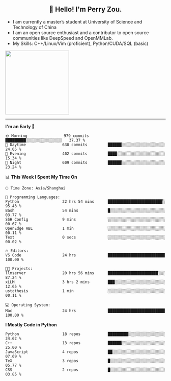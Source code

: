 <h2 align="center">👋 Hello! I'm Perry Zou.</h2>

- I am currently a master’s student at University of Science and Technology of China
- I am an open source enthusiast and a contributor to open source communities like DeepSpeed and OpenMMLab.
- My Skills: C++/Linux/Vim (proficient), Python/CUDA/SQL (basic)

<img height=200 align="center" src="https://github-readme-stats.vercel.app/api?username=zonepg" />

-------

<!--START_SECTION:waka-->
**I'm an Early 🐤** 

```text
🌞 Morning                979 commits         █████████░░░░░░░░░░░░░░░░   37.37 % 
🌆 Daytime                630 commits         ██████░░░░░░░░░░░░░░░░░░░   24.05 % 
🌃 Evening                402 commits         ████░░░░░░░░░░░░░░░░░░░░░   15.34 % 
🌙 Night                  609 commits         ██████░░░░░░░░░░░░░░░░░░░   23.24 % 
```


📊 **This Week I Spent My Time On** 

```text
🕑︎ Time Zone: Asia/Shanghai

💬 Programming Languages: 
Python                   22 hrs 54 mins      ████████████████████████░   95.43 % 
Bash                     54 mins             █░░░░░░░░░░░░░░░░░░░░░░░░   03.77 % 
SSH Config               9 mins              ░░░░░░░░░░░░░░░░░░░░░░░░░   00.67 % 
OpenEdge ABL             1 min               ░░░░░░░░░░░░░░░░░░░░░░░░░   00.11 % 
Text                     0 secs              ░░░░░░░░░░░░░░░░░░░░░░░░░   00.02 % 

🔥 Editors: 
VS Code                  24 hrs              █████████████████████████   100.00 % 

🐱‍💻 Projects: 
llmserver                20 hrs 56 mins      ██████████████████████░░░   87.24 % 
xLLM                     3 hrs 2 mins        ███░░░░░░░░░░░░░░░░░░░░░░   12.65 % 
ustcthesis               1 min               ░░░░░░░░░░░░░░░░░░░░░░░░░   00.11 % 

💻 Operating System: 
Mac                      24 hrs              █████████████████████████   100.00 % 
```

**I Mostly Code in Python** 

```text
Python                   18 repos            █████████░░░░░░░░░░░░░░░░   34.62 % 
C++                      13 repos            ██████░░░░░░░░░░░░░░░░░░░   25.00 % 
JavaScript               4 repos             ██░░░░░░░░░░░░░░░░░░░░░░░   07.69 % 
TeX                      3 repos             █░░░░░░░░░░░░░░░░░░░░░░░░   05.77 % 
CSS                      2 repos             █░░░░░░░░░░░░░░░░░░░░░░░░   03.85 % 
```




<!--END_SECTION:waka-->
